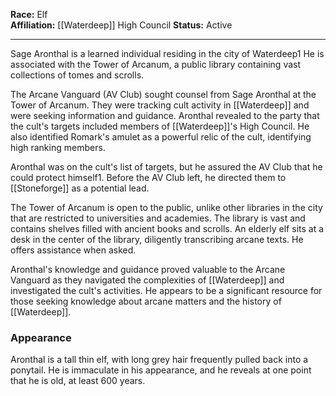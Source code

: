 **Race:** Elf    
**Affiliation:** [[Waterdeep]] High Council
**Status:** Active

---

Sage Aronthal is a learned individual residing in the city of Waterdeep1 He is associated with the Tower of Arcanum, a public library containing vast collections of tomes and scrolls.

The Arcane Vanguard (AV Club) sought counsel from Sage Aronthal at the Tower of Arcanum. They were tracking cult activity in [[Waterdeep]] and were seeking information and guidance. Aronthal revealed to the party that the cult's targets included members of [[Waterdeep]]'s High Council. He also identified Romark's amulet as a powerful relic of the cult, identifying high ranking members.

Aronthal was on the cult's list of targets, but he assured the AV Club that he could protect himself1. Before the AV Club left, he directed them to [[Stoneforge]] as a potential lead.

The Tower of Arcanum is open to the public, unlike other libraries in the city that are restricted to universities and academies. The library is vast and contains shelves filled with ancient books and scrolls. An elderly elf sits at a desk in the center of the library, diligently transcribing arcane texts. He offers assistance when asked.

Aronthal's knowledge and guidance proved valuable to the Arcane Vanguard as they navigated the complexities of [[Waterdeep]] and investigated the cult's activities. He appears to be a significant resource for those seeking knowledge about arcane matters and the history of [[Waterdeep]].

### Appearance
Aronthal is a tall thin elf, with long grey hair frequently pulled back into a ponytail. He is immaculate in his appearance, and he reveals at one point that he is old, at least 600 years. 